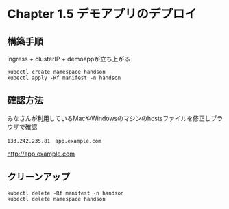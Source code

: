 # Chapter 1.5 デモアプリのデプロイ

## 構築手順

ingress + clusterIP + demoappが立ち上がる
```
kubectl create namespace handson
kubectl apply -Rf manifest -n handson
```
## 確認方法
みなさんが利用しているMacやWindowsのマシンのhostsファイルを修正しブラウザで確認
```
133.242.235.81　app.example.com
```

http://app.example.com

## クリーンアップ
```
kubectl delete -Rf manifest -n handson
kubectl delete namespace handson
```
